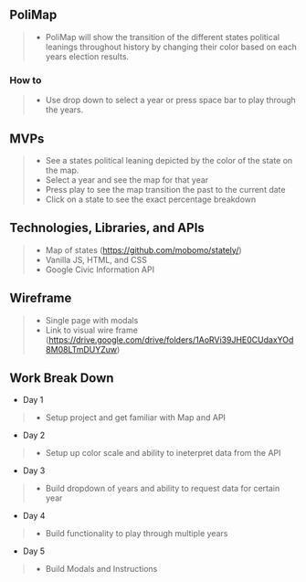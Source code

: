 ## PoliMap
> * PoliMap will show the transition of the different states political leanings throughout history by changing their color based on each years election results.
### How to
> * Use drop down to select a year or press space bar to play through the years.
## MVPs
> * See a states political leaning depicted by the color of the state on the map.
> * Select a year and see the map for that year
> * Press play to see the map transition the past to the current date
> * Click on a state to see the exact percentage breakdown
## Technologies, Libraries, and APIs
> * Map of states (https://github.com/mobomo/stately/)
> * Vanilla JS, HTML, and CSS
> * Google Civic Information API
## Wireframe
> * Single page with modals
> * Link to visual wire frame (https://drive.google.com/drive/folders/1AoRVi39JHE0CUdaxYOd8M08LTmDUYZuw)
## Work Break Down
* Day 1
> * Setup project and get familiar with Map and API
* Day 2
> * Setup up color scale and ability to ineterpret data from the API
* Day 3 
> * Build dropdown of years and ability to request data for certain year
* Day 4
> * Build functionality to play through multiple years
* Day 5
> * Build Modals and Instructions
